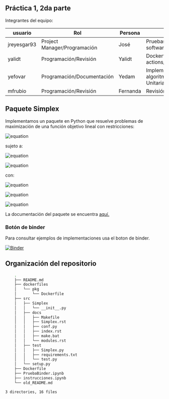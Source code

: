 ## Práctica 1, 2da parte

Integrantes del equipo:

| usuario   | Rol               | Persona      | Actividad   |
| --------- | ------------------| ------------|--------------|
| jreyesgar93| Project Manager/Programación     | José        | Pruebas del software/Documentación|
| yalidt    | Programación/Revisión   | Yalidt      | Dockerfile/Docker hub actions/ Botón Binder|
| yefovar   | Programación/Documentación  | Yedam          | Implementación del algoritmo/Pruebas Unitarias |
| mfrubio   | Programación/Revisión        | Fernanda    | Revisión Docker|

## Paquete Simplex
Implementamos un paquete en Python que resuelve problemas de maximización de una función objetivo lineal con restricciones:

![equation](https://latex.codecogs.com/gif.latex?max_{x}\quad&space;c^{T}x) 

sujeto a:

![equation](https://latex.codecogs.com/gif.latex?Ax\leq&space;b)

![equation](https://latex.codecogs.com/gif.latex?x\geq&space;0) 

con:

![equation](https://latex.codecogs.com/gif.latex?c,x\quad\epsilon\quad\mathbb{R}^{n})

![equation](https://latex.codecogs.com/gif.latex?A\quad\epsilon\quad\mathbb{R}^{m\times&space;n})

![equation](https://latex.codecogs.com/gif.latex?b\quad\epsilon\quad\mathbb{R}^{m})

La documentación del paquete se encuentra [aquí.](https://optimizacion-2-2021-1-gh-classroom.github.io/practica-1-segunda-parte-yefovar/Simplex.html#module-Simplexs)

### Botón de binder 
Para consultar ejemplos de implementaciones usa el boton de binder.


[![Binder](https://mybinder.org/badge_logo.svg)](https://mybinder.org/v2/gh/optimizacion-2-2021-1-gh-classroom/practica-1-segunda-parte-yefovar/main?urlpath=lab)

## Organización del repositorio

```bash
    .
    ├── README.md
    ├── dockerfiles     
    │   └── pkg
    │   	└── Dockerfile
    ├── src     
    │   ├── Simplex
    │   │	└── __init__.py
    │   ├── docs
    │   │	├── Makefile
    │   │   ├── Simplex.rst
    │   │   ├── conf.py
    │   │   ├── index.rst
    │   │   ├── make.bat
    │   │   └── modules.rst
    │   ├── test
    │   │   ├── Simplex.py
    │   │   ├── requirements.txt
    │   │   └── test.py
    │   └── setup.py
    ├── Dockerfile
    ├── PruebaBinder.ipynb
    ├── instrucciones.ipynb
    └── old_README.md

3 directories, 16 files
```

